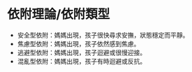 
# 依附理論/依附類型

- 安全型依附：媽媽出現，孩子很快尋求安撫，狀態穩定而平靜。
- 焦慮型依附：媽媽出現，孩子依然感到焦慮。
- 逃避型依附：媽媽出現，孩子迴避或很慢迎接。
- 混亂型依附：媽媽出現，孩子有時迴避或反抗。

